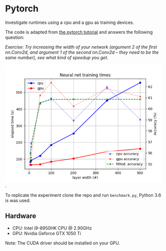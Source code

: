 # Pytorch

Investigate runtimes using a cpu and a gpu as training devices.

The code is adapted from [the pytorch tutorial](https://pytorch.org/tutorials/beginner/blitz/cifar10_tutorial.html) and answers the following question:

_Exercise: Try increasing the width of your network (argument 2 of the first nn.Conv2d, and argument 1 of the second nn.Conv2d – they need to be the same number), see what kind of speedup you get._

![Training times for both devices and the model's accuracy for increasing neural net widths](./figure1.png).

To replicate the experiment clone the repo and run `benchmark.py`, Python 3.6 is was used.

## Hardware

- CPU: Intel i9-8950HK CPU @ 2.90GHz
- GPU: Nvidia Geforce GTX 1050 Ti

Note: The CUDA driver should be installed on your GPU.

